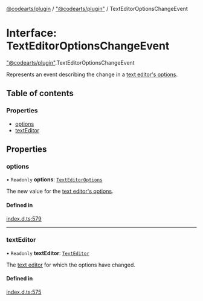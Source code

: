[@codearts/plugin](../README.md) / ["@codearts/plugin"](../modules/_codearts_plugin_.md) / TextEditorOptionsChangeEvent

# Interface: TextEditorOptionsChangeEvent

["@codearts/plugin"](../modules/_codearts_plugin_.md).TextEditorOptionsChangeEvent

Represents an event describing the change in a [text editor's options](codearts_plugin_.TextEditor.md#options).

## Table of contents

### Properties

- [options](codearts_plugin_.TextEditorOptionsChangeEvent.md#options)
- [textEditor](codearts_plugin_.TextEditorOptionsChangeEvent.md#texteditor)

## Properties

### options

• `Readonly` **options**: [`TextEditorOptions`](codearts_plugin_.TextEditorOptions.md)

The new value for the [text editor's options](codearts_plugin_.TextEditor.md#options).

#### Defined in

[index.d.ts:579](https://github.com/huaweicloud/cloudide-plugin-api/blob/5055bbd/index.d.ts#L579)

___

### textEditor

• `Readonly` **textEditor**: [`TextEditor`](codearts_plugin_.TextEditor.md)

The [text editor](codearts_plugin_.TextEditor.md) for which the options have changed.

#### Defined in

[index.d.ts:575](https://github.com/huaweicloud/cloudide-plugin-api/blob/5055bbd/index.d.ts#L575)
